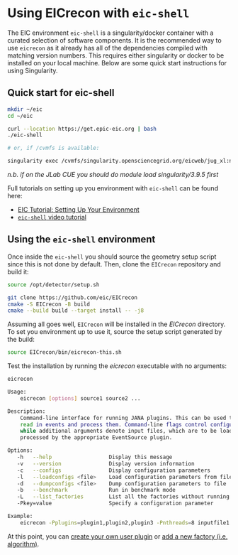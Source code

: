 # Using EICrecon with `eic-shell`


The EIC environment `eic-shell` is a singularity/docker container with a 
curated selection of software components. It is the recommended way to use
`eicrecon` as it already has all of the dependencies compiled with matching
version numbers. This requires either singularity or docker to be installed
on your local machine. Below are some quick start instructions for using
Singularity.

## Quick start for eic-shell
~~~bash
mkdir ~/eic
cd ~/eic

curl --location https://get.epic-eic.org | bash
./eic-shell

# or, if /cvmfs is available:

singularity exec /cvmfs/singularity.opensciencegrid.org/eicweb/jug_xl:nightly eic-shell
~~~~

_n.b. if on the JLab CUE you should do module load singularity/3.9.5 first_ 

Full tutorials on setting up you environment with `eic-shell` can be found here:
- [EIC Tutorial: Setting Up Your Environment](https://eic.github.io/tutorial-setting-up-environment/index.html)
- [`eic-shell` video tutorial](https://www.youtube.com/watch?v=Y0Mg24XLomY)



## Using the `eic-shell` environment

Once inside the `eic-shell` you should source the geometry setup script since
this is not done by default. Then, clone the `EICrecon` repository and build it:

```bash
source /opt/detector/setup.sh

git clone https://github.com/eic/EICrecon
cmake -S EICrecon -B build
cmake --build build --target install -- -j8
```

Assuming all goes well, `EICrecon` will be installed in the _EICrecon_ directory.
To set you environment up to use it, source the setup script generated by the build:
~~~bash
source EICrecon/bin/eicrecon-this.sh
~~~

Test the installation by running the _eicrecon_ executable with no arguments:

~~~bash
eicrecon

Usage:
    eicrecon [options] source1 source2 ...

Description:
    Command-line interface for running JANA plugins. This can be used to
    read in events and process them. Command-line flags control configuration
    while additional arguments denote input files, which are to be loaded and
    processed by the appropriate EventSource plugin.

Options:
   -h   --help                  Display this message
   -v   --version               Display version information
   -c   --configs               Display configuration parameters
   -l   --loadconfigs <file>    Load configuration parameters from file
   -d   --dumpconfigs <file>    Dump configuration parameters to file
   -b   --benchmark             Run in benchmark mode
   -L   --list_factories        List all the factories without running
   -Pkey=value                  Specify a configuration parameter

Example:
    eicrecon -Pplugins=plugin1,plugin2,plugin3 -Pnthreads=8 inputfile1.txt
~~~

At this point, you can [create your own user plugin](/howtos/make_plugin.md) or
[add a new factory (i.e. algorithm)](/howtos/add_factory.md).


